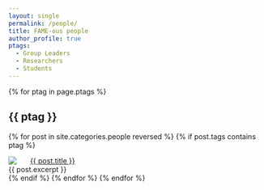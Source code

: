 ```yaml
---
layout: single
permalink: /people/
title: FAME-ous people
author_profile: true
ptags:
  - Group Leaders
  - Researchers
  - Students
---
```



{% for ptag in page.ptags %}
## {{ ptag }}
  {% for post in site.categories.people reversed %}
    {% if post.tags contains ptag %}
<div class="author__avatar">
  <img src="{{ site.data.authors[post.author].avatar }}" style="float: left; margin-right: 20pt;">
</div>
<a href="{{ post.url }}">{{ post.title }}</a><br>
{{ post.excerpt }}
<br>
    {% endif %}
  {% endfor %}
{% endfor %}
